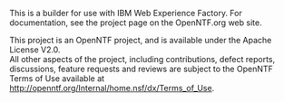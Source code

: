 This is a builder for use with IBM Web Experience Factory.   For documentation, see the project page on the OpenNTF.org web site.

This project is an OpenNTF project, and is available under the Apache License V2.0.  
All other aspects of the project, including contributions, defect reports, discussions, 
feature requests and reviews are subject to the OpenNTF Terms of Use 
available at http://openntf.org/Internal/home.nsf/dx/Terms_of_Use.

